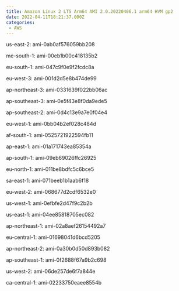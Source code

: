 ```yaml
---
title: Amazon Linux 2 LTS Arm64 AMI 2.0.20220406.1 arm64 HVM gp2
date: 2022-04-11T18:21:37.000Z
categories:
 - AWS
---
```


us-east-2: ami-0ab0af576059bb208

me-south-1: ami-00eb1b00c418135b2

eu-south-1: ami-047c9f0e9f2fcdc8a

eu-west-3: ami-001d2d5e8b474de99

ap-northeast-3: ami-0331639f022bb06ac

ap-southeast-3: ami-0e5f43e8f0da9ede5

ap-southeast-2: ami-0d4c13e9a7e0f04e4

eu-west-1: ami-0bb04b2ef028c484d

af-south-1: ami-0525721922594fb11

ap-east-1: ami-01a171743ea85354a

ap-south-1: ami-09eb69026ffc26925

eu-north-1: ami-011be8bdfc5c6bce5

sa-east-1: ami-071beeb1b1aab6f18

eu-west-2: ami-068677d2cdf6532e0

us-west-1: ami-0efbfe2d47f9c2b2b

us-east-1: ami-04ee85818705ec082

ap-northeast-1: ami-02a8aef26154492a7

eu-central-1: ami-01698041d6bcd5205

ap-northeast-2: ami-0a30b0d50d893b082

ap-southeast-1: ami-0f2688f67a9b2c698

us-west-2: ami-06de257de6f7a844e

ca-central-1: ami-02233750eaee8554b

